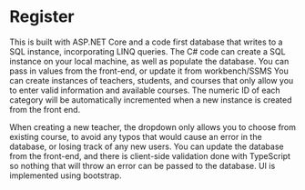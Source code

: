 # Register
This is built with ASP.NET Core and a code first database that writes to a SQL instance, incorporating LINQ queries.
The C# code can create a SQL instance on your local machine, as well as populate the database.
You can pass in values from the front-end, or update it from workbench/SSMS
You can create instances of teachers, students, and courses that only allow you to enter valid information and available courses.
The numeric ID of each category will be automatically incremented when a new instance is created from the front end.

When creating a new teacher, the dropdown only allows you to choose from existing course, to avoid any typos that would cause an error in the database, or losing track of any new users.
You can update the database from the front-end, and there is client-side validation done
with TypeScript so nothing that will throw an error can be passed to the database.
UI is implemented using bootstrap.


